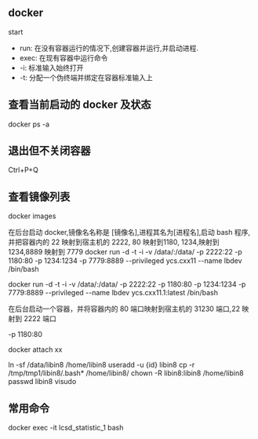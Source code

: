 ## docker

start

- run: 在没有容器运行的情况下,创建容器并运行,并启动进程.
- exec: 在现有容器中运行命令
- -i: 标准输入始终打开
- -t: 分配一个伪终端并绑定在容器标准输入上

## 查看当前启动的 docker 及状态

docker ps -a

## 退出但不关闭容器

Ctrl+P+Q

## 查看镜像列表 

docker images

在后台启动 docker,镜像名名称是 [镜像名],进程其名为[进程名],启动 bash 程序, 并把容器内的 22 映射到宿主机的 2222, 80 映射到1180, 1234,映射到 1234,8889 映射到 7779
docker run -d  -t -i -v /data/:/data/ -p 2222:22 -p 1180:80 -p 1234:1234 -p 7779:8889  --privileged ycs.cxx11 --name lbdev  /bin/bash

docker run -d -t -i -v /data/:/data/ -p 2222:22 -p 1180:80 -p 1234:1234 -p 7779:8889  --privileged --name lbdev ycs.cxx11.1:latest /bin/bash





在后台启动一个容器，并将容器内的 80 端口映射到宿主机的 31230 端口,22 映射到 2222 端口

-p 1180:80

docker attach xx


ln -sf /data/libin8 /home/libin8
useradd -u  {id} libin8
cp -r /tmp/tmp1/libin8/.bash* /home/libin8/
chown -R libin8:libin8 /home/libin8
passwd libin8
visudo

## 常用命令

docker exec -it lcsd_statistic_1 bash